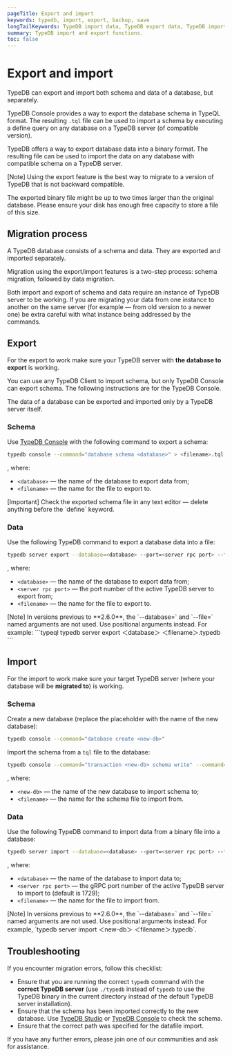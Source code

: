 ```yaml
---
pageTitle: Export and import
keywords: typedb, import, export, backup, save
longTailKeywords: TypeDB import data, TypeDB export data, TypeDB import database, TypeDB export database
summary: TypeDB import and export functions.
toc: false
---
```


# Export and import

TypeDB can export and import both schema and data of a database, but separately. 

TypeDB Console provides a way to export the database schema in TypeQL format. The resulting `.tql` file can be used to 
import a schema by executing a define query on any database on a TypeDB server (of compatible version).

TypeDB offers a way to export database data into a binary format. The resulting file can be used to import the data on 
any database with compatible schema on a TypeDB server. 

<div class="note">
[Note]
Using the export feature is the best way to migrate to a version of TypeDB that is not backward compatible.
</div>

The exported binary file might be up to two times larger than the original database. Please ensure your disk has enough 
free capacity to store a file of this size.

## Migration process

A TypeDB database consists of a schema and data. They are exported and imported separately. 

Migration using the export/import features is a two-step process: schema migration, followed by data migration.

Both import and export of schema and data require an instance of TypeDB server to be working. If you are migrating 
your data from one instance to another on the same server (for example — from old version to a newer one) be extra 
careful with what instance being addressed by the commands.

## Export

For the export to work make sure your TypeDB server with **the database to export** is working.

You can use any TypeDB Client to import schema, but only TypeDB Console can export schema. The following instructions 
are for the TypeDB Console.

The data of a database can be exported and imported only by a TypeDB server itself.

### Schema

Use [TypeDB Console](../../02-clients/02-console.md) with the following command to export a schema:

<!-- test-ignore -->
```bash
typedb console --command="database schema <database>" > <filename>.tql
```

, where: 

* `<database>` — the name of the database to export data from;
* `<filename>` — the name for the file to export to.

<div class="note">
[Important]
Check the exported schema file in any text editor — delete anything before the `define` keyword.
</div>

### Data

Use the following TypeDB command to export a database data into a file:

<!-- test-ignore -->
```bash
typedb server export --database=<database> --port=<server rpc port> --file=<filename>.typedb
```

, where: 

* `<database>` — the name of the database to export data from;
* `<server rpc port>` — the port number of the active TypeDB server to export from;
* `<filename>` — the name for the file to export to.

<!-- The symbols <> are substituted here for their alternatives ＜＞ due to HTML tags compatibility issue --->

<div class="note">
[Note]
  In versions previous to **2.6.0**, the `--database=` and `--file=` named arguments are not used. 
  Use positional arguments instead. For example:
  ```typeql
  typedb server export ＜database＞ ＜filename＞.typedb
  ```

</div>

## Import

For the import to work make sure your target TypeDB server (where your database will be **migrated to**) is working.

### Schema

Create a new database (replace the <new-db> placeholder with the name of the new database):

<!-- test-ignore -->
```bash
typedb console --command="database create <new-db>"
```

Import the schema from a `tql` file to the database:

<!-- test-ignore -->
```bash
typedb console --command="transaction <new-db> schema write" --command="source <filename>.tql" --command="commit"
```
, where: 

* `<new-db>` — the name of the new database to import schema to;
* `<filename>` — the name for the schema file to import from.

### Data

Use the following TypeDB command to import data from a binary file into a database:

<!-- test-ignore -->
```bash
typedb server import --database=<database> --port=<server rpc port> --file=<filename>.typedb
```

, where: 

* `<database>` — the name of the database to import data to;
* `<server rpc port>` — the gRPC port number of the active TypeDB server to import to (default is 1729);
* `<filename>` — the name for the file to import from.

<!-- The symbols <> are substituted here for their alternatives ＜＞ due to HTML tags compatibility issue --->

<div class="note">
[Note]
In versions previous to **2.6.0**, the `--database=` and `--file=` named arguments are not used. 
Use positional arguments instead. For example, `typedb server import ＜new-db＞ ＜filename＞.typedb`.
</div>

## Troubleshooting

If you encounter migration errors, follow this checklist:

* Ensure that you are running the correct `typedb` command with the **correct TypeDB server** (use `./typedb` instead 
  of `typedb` to use the TypeDB binary in the current directory instead of the default TypeDB server installation).
* Ensure that the schema has been imported correctly to the new database. 
  Use [TypeDB Studio](../../02-clients/01-studio.md) or [TypeDB Console](../../02-clients/02-console.md) to check the 
  schema.
* Ensure that the correct path was specified for the datafile import.

If you have any further errors, please join one of our communities and ask for assistance.
